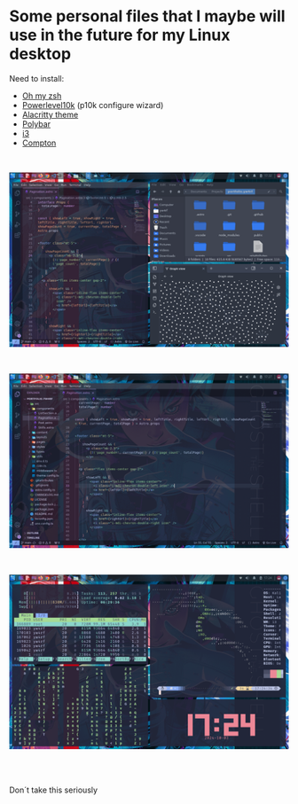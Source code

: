 # Some personal files that I maybe will use in the future for my Linux desktop

Need to install:
- [Oh my zsh](https://github.com/ohmyzsh/ohmyzsh)
- [Powerlevel10k](https://github.com/romkatv/powerlevel10k) (p10k configure wizard)
- [Alacritty theme](https://github.com/alacritty/alacritty-theme)
- [Polybar](https://github.com/polybar/polybar)
- [i3](https://i3wm.org/)
- [Compton](https://github.com/chjj/compton)
<br>

![yw4rf desktop i3](wallpapers/images/my-desktop-i3-3.png)

<br>

![yw4rf desktop i3](wallpapers/images/my-desktop-i3-2.png)

<br>

![yw4rf desktop i3](wallpapers/images/my-desktop-i3.png)

<br>
<br> 

Don´t take this seriously
